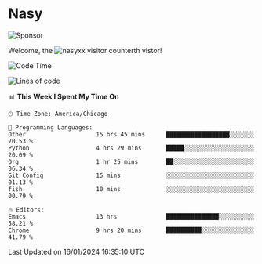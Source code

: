 # Nasy

<!--
<p align="center">
<img height="200" src="https://github-readme-stats.vercel.app/api?username=nasyxx&count_private=true&show_icons=true&theme=dracula&include_all_commits=true"/>
<img height="200" src="https://github-readme-stats.vercel.app/api/top-langs/?username=nasyxx&theme=dracula&hide=html,jupyter+notebook&count_private=true&show_icons=true"/>
</p>

  
----------------
-->

![Sponsor](https://img.shields.io/static/v1.svg?label=Sponsor&message=%E2%9D%A4&logo=GitHub&style=flat&color=pink)
 
Welcome, the ![nasyxx visitor counter](https://count.getloli.com/get/@nasyxx?theme=rule34)th vistor!
 
<!--START_SECTION:waka-->
![Code Time](http://img.shields.io/badge/Code%20Time-4%2C224%20hrs%2041%20mins-blue)

![Lines of code](https://img.shields.io/badge/From%20Hello%20World%20I%27ve%20Written-6.3%20million%20lines%20of%20code-blue)

📊 **This Week I Spent My Time On** 

```text
🕑︎ Time Zone: America/Chicago

💬 Programming Languages: 
Other                    15 hrs 45 mins      ██████████████████░░░░░░░   70.53 % 
Python                   4 hrs 29 mins       █████░░░░░░░░░░░░░░░░░░░░   20.09 % 
Org                      1 hr 25 mins        ██░░░░░░░░░░░░░░░░░░░░░░░   06.34 % 
Git Config               15 mins             ░░░░░░░░░░░░░░░░░░░░░░░░░   01.13 % 
fish                     10 mins             ░░░░░░░░░░░░░░░░░░░░░░░░░   00.79 % 

🔥 Editors: 
Emacs                    13 hrs              ███████████████░░░░░░░░░░   58.21 % 
Chrome                   9 hrs 20 mins       ██████████░░░░░░░░░░░░░░░   41.79 % 
```


 Last Updated on 16/01/2024 16:35:10 UTC
<!--END_SECTION:waka-->

<!-- ![visitors](https://visitor-badge.laobi.icu/badge?page_id=nasyxx.nasyxx) -->
